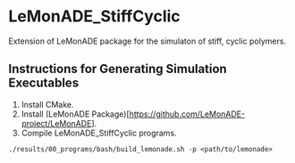 # LeMonADE_StiffCyclic
Extension of LeMonADE package for the simulaton of stiff, cyclic polymers.

## Instructions for Generating Simulation Executables
1. Install CMake.
2. Install (LeMonADE Package)[https://github.com/LeMonADE-project/LeMonADE].
3. Compile LeMonADE_StiffCyclic programs.
```
./results/00_programs/bash/build_lemonade.sh -p <path/to/lemonade>
```
